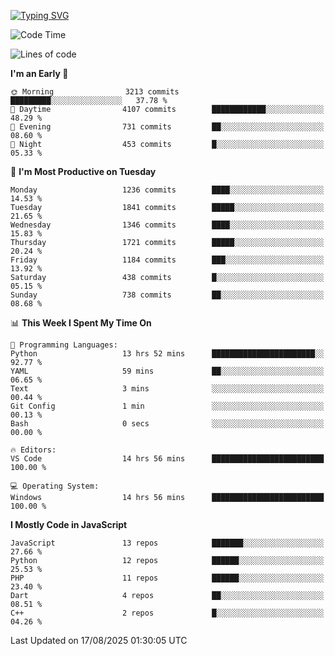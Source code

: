 [![Typing SVG](https://readme-typing-svg.demolab.com?font=Fira+Code&pause=1000&color=F7F7F7&random=false&width=435&lines=Hi+%F0%9F%91%8B%2C+I'm+Rafiu+Sidqi;Junior+Backend+Developer)](https://git.io/typing-svg)
<!--START_SECTION:waka-->
![Code Time](http://img.shields.io/badge/Code%20Time-858%20hrs%2019%20mins-blue)

![Lines of code](https://img.shields.io/badge/From%20Hello%20World%20I%27ve%20Written-2.6%20million%20lines%20of%20code-blue)

**I'm an Early 🐤** 

```text
🌞 Morning                3213 commits        █████████░░░░░░░░░░░░░░░░   37.78 % 
🌆 Daytime                4107 commits        ████████████░░░░░░░░░░░░░   48.29 % 
🌃 Evening                731 commits         ██░░░░░░░░░░░░░░░░░░░░░░░   08.60 % 
🌙 Night                  453 commits         █░░░░░░░░░░░░░░░░░░░░░░░░   05.33 % 
```
📅 **I'm Most Productive on Tuesday** 

```text
Monday                   1236 commits        ████░░░░░░░░░░░░░░░░░░░░░   14.53 % 
Tuesday                  1841 commits        █████░░░░░░░░░░░░░░░░░░░░   21.65 % 
Wednesday                1346 commits        ████░░░░░░░░░░░░░░░░░░░░░   15.83 % 
Thursday                 1721 commits        █████░░░░░░░░░░░░░░░░░░░░   20.24 % 
Friday                   1184 commits        ███░░░░░░░░░░░░░░░░░░░░░░   13.92 % 
Saturday                 438 commits         █░░░░░░░░░░░░░░░░░░░░░░░░   05.15 % 
Sunday                   738 commits         ██░░░░░░░░░░░░░░░░░░░░░░░   08.68 % 
```


📊 **This Week I Spent My Time On** 

```text
💬 Programming Languages: 
Python                   13 hrs 52 mins      ███████████████████████░░   92.77 % 
YAML                     59 mins             ██░░░░░░░░░░░░░░░░░░░░░░░   06.65 % 
Text                     3 mins              ░░░░░░░░░░░░░░░░░░░░░░░░░   00.44 % 
Git Config               1 min               ░░░░░░░░░░░░░░░░░░░░░░░░░   00.13 % 
Bash                     0 secs              ░░░░░░░░░░░░░░░░░░░░░░░░░   00.00 % 

🔥 Editors: 
VS Code                  14 hrs 56 mins      █████████████████████████   100.00 % 

💻 Operating System: 
Windows                  14 hrs 56 mins      █████████████████████████   100.00 % 
```

**I Mostly Code in JavaScript** 

```text
JavaScript               13 repos            ███████░░░░░░░░░░░░░░░░░░   27.66 % 
Python                   12 repos            ██████░░░░░░░░░░░░░░░░░░░   25.53 % 
PHP                      11 repos            ██████░░░░░░░░░░░░░░░░░░░   23.40 % 
Dart                     4 repos             ██░░░░░░░░░░░░░░░░░░░░░░░   08.51 % 
C++                      2 repos             █░░░░░░░░░░░░░░░░░░░░░░░░   04.26 % 
```




 Last Updated on 17/08/2025 01:30:05 UTC
<!--END_SECTION:waka-->
